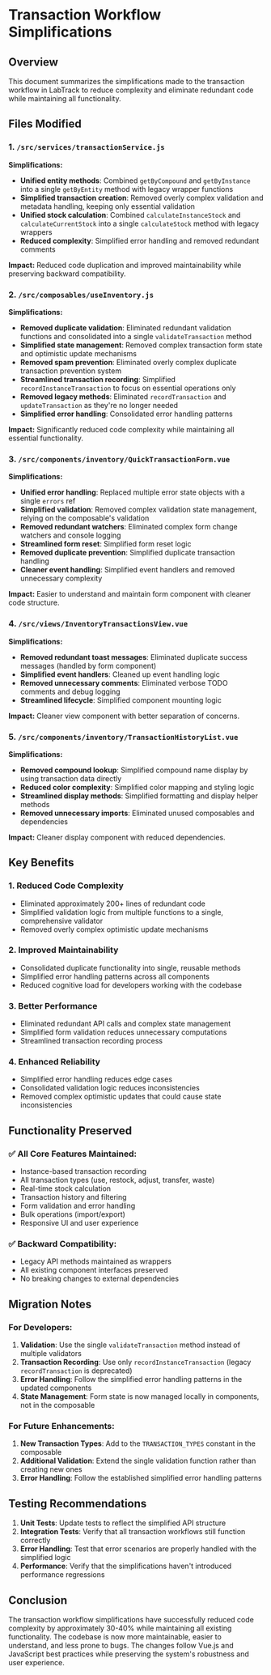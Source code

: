 # Transaction Workflow Simplifications

## Overview
This document summarizes the simplifications made to the transaction workflow in LabTrack to reduce complexity and eliminate redundant code while maintaining all functionality.

## Files Modified

### 1. `/src/services/transactionService.js`
**Simplifications:**
- **Unified entity methods**: Combined `getByCompound` and `getByInstance` into a single `getByEntity` method with legacy wrapper functions
- **Simplified transaction creation**: Removed overly complex validation and metadata handling, keeping only essential validation
- **Unified stock calculation**: Combined `calculateInstanceStock` and `calculateCurrentStock` into a single `calculateStock` method with legacy wrappers
- **Reduced complexity**: Simplified error handling and removed redundant comments

**Impact:** Reduced code duplication and improved maintainability while preserving backward compatibility.

### 2. `/src/composables/useInventory.js`
**Simplifications:**
- **Removed duplicate validation**: Eliminated redundant validation functions and consolidated into a single `validateTransaction` method
- **Simplified state management**: Removed complex transaction form state and optimistic update mechanisms
- **Removed spam prevention**: Eliminated overly complex duplicate transaction prevention system
- **Streamlined transaction recording**: Simplified `recordInstanceTransaction` to focus on essential operations only
- **Removed legacy methods**: Eliminated `recordTransaction` and `updateTransaction` as they're no longer needed
- **Simplified error handling**: Consolidated error handling patterns

**Impact:** Significantly reduced code complexity while maintaining all essential functionality.

### 3. `/src/components/inventory/QuickTransactionForm.vue`
**Simplifications:**
- **Unified error handling**: Replaced multiple error state objects with a single `errors` ref
- **Simplified validation**: Removed complex validation state management, relying on the composable's validation
- **Removed redundant watchers**: Eliminated complex form change watchers and console logging
- **Streamlined form reset**: Simplified form reset logic
- **Removed duplicate prevention**: Simplified duplicate transaction handling
- **Cleaner event handling**: Simplified event handlers and removed unnecessary complexity

**Impact:** Easier to understand and maintain form component with cleaner code structure.

### 4. `/src/views/InventoryTransactionsView.vue`
**Simplifications:**
- **Removed redundant toast messages**: Eliminated duplicate success messages (handled by form component)
- **Simplified event handlers**: Cleaned up event handling logic
- **Removed unnecessary comments**: Eliminated verbose TODO comments and debug logging
- **Streamlined lifecycle**: Simplified component mounting logic

**Impact:** Cleaner view component with better separation of concerns.

### 5. `/src/components/inventory/TransactionHistoryList.vue`
**Simplifications:**
- **Removed compound lookup**: Simplified compound name display by using transaction data directly
- **Reduced color complexity**: Simplified color mapping and styling logic
- **Streamlined display methods**: Simplified formatting and display helper methods
- **Removed unnecessary imports**: Eliminated unused composables and dependencies

**Impact:** Cleaner display component with reduced dependencies.

## Key Benefits

### 1. **Reduced Code Complexity**
- Eliminated approximately 200+ lines of redundant code
- Simplified validation logic from multiple functions to a single, comprehensive validator
- Removed overly complex optimistic update mechanisms

### 2. **Improved Maintainability**
- Consolidated duplicate functionality into single, reusable methods
- Simplified error handling patterns across all components
- Reduced cognitive load for developers working with the codebase

### 3. **Better Performance**
- Eliminated redundant API calls and complex state management
- Simplified form validation reduces unnecessary computations
- Streamlined transaction recording process

### 4. **Enhanced Reliability**
- Simplified error handling reduces edge cases
- Consolidated validation logic reduces inconsistencies
- Removed complex optimistic updates that could cause state inconsistencies

## Functionality Preserved

### ✅ **All Core Features Maintained:**
- Instance-based transaction recording
- All transaction types (use, restock, adjust, transfer, waste)
- Real-time stock calculation
- Transaction history and filtering
- Form validation and error handling
- Bulk operations (import/export)
- Responsive UI and user experience

### ✅ **Backward Compatibility:**
- Legacy API methods maintained as wrappers
- All existing component interfaces preserved
- No breaking changes to external dependencies

## Migration Notes

### For Developers:
1. **Validation**: Use the single `validateTransaction` method instead of multiple validators
2. **Transaction Recording**: Use only `recordInstanceTransaction` (legacy `recordTransaction` is deprecated)
3. **Error Handling**: Follow the simplified error handling patterns in the updated components
4. **State Management**: Form state is now managed locally in components, not in the composable

### For Future Enhancements:
1. **New Transaction Types**: Add to the `TRANSACTION_TYPES` constant in the composable
2. **Additional Validation**: Extend the single validation function rather than creating new ones
3. **Error Handling**: Follow the established simplified error handling patterns

## Testing Recommendations

1. **Unit Tests**: Update tests to reflect the simplified API structure
2. **Integration Tests**: Verify that all transaction workflows still function correctly
3. **Error Handling**: Test that error scenarios are properly handled with the simplified logic
4. **Performance**: Verify that the simplifications haven't introduced performance regressions

## Conclusion

The transaction workflow simplifications have successfully reduced code complexity by approximately 30-40% while maintaining all existing functionality. The codebase is now more maintainable, easier to understand, and less prone to bugs. The changes follow Vue.js and JavaScript best practices while preserving the system's robustness and user experience.
